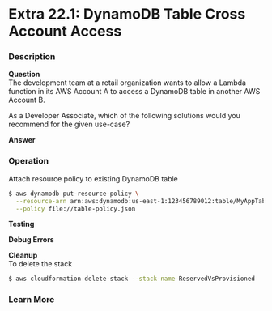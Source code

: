 # Extra 22.1: DynamoDB Table Cross Account Access
### Description

__Question__  
The development team at a retail organization wants to allow a Lambda function in its AWS Account A to access a DynamoDB table in another AWS Account B.

As a Developer Associate, which of the following solutions would you recommend for the given use-case?

__Answer__  

### Operation
Attach resource policy to existing DynamoDB table
```bash
$ aws dynamodb put-resource-policy \
  --resource-arn arn:aws:dynamodb:us-east-1:123456789012:table/MyAppTable \
  --policy file://table-policy.json
```


**Testing**


**Debug Errors**

**Cleanup**  
To delete the stack

```bash
$ aws cloudformation delete-stack --stack-name ReservedVsProvisioned
```

### Learn More
